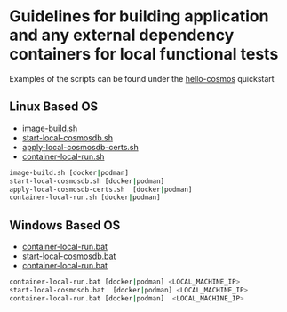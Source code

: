 # Guidelines for building application and any external dependency containers for local functional tests

Examples of the scripts can be found under the [hello-cosmos](https://github.com/cariad-cloud/residency-hello-cosmos)  quickstart

## Linux Based OS

* [image-build.sh](https://github.com/cariad-cloud/residency-hello-cosmos/blob/main/image-build.sh)
* [start-local-cosmosdb.sh](https://github.com/cariad-cloud/residency-hello-cosmos/blob/main/image-build.sh)
* [apply-local-cosmosdb-certs.sh](https://github.com/cariad-cloud/residency-hello-cosmos/blob/main/apply-local-cosmosdb-certs.sh)
* [container-local-run.sh](https://github.com/cariad-cloud/residency-hello-cosmos/blob/main/container-local-run.sh)

```bash
image-build.sh [docker|podman]
start-local-cosmosdb.sh [docker|podman]
apply-local-cosmosdb-certs.sh  [docker|podman]
container-local-run.sh [docker|podman]
```
## Windows Based OS

* [container-local-run.bat](https://github.com/cariad-cloud/residency-hello-cosmos/blob/main/container-local-run.bat)
* [start-local-cosmosdb.bat](https://github.com/cariad-cloud/residency-hello-cosmos/blob/main/start-local-cosmosdb.bat)
* [container-local-run.bat](https://github.com/cariad-cloud/residency-hello-cosmos/blob/main/container-local-run.bat)

```BASH
container-local-run.bat [docker|podman] <LOCAL_MACHINE_IP>
start-local-cosmosdb.bat  [docker|podman] <LOCAL_MACHINE_IP>
container-local-run.bat [docker|podman]  <LOCAL_MACHINE_IP>
```
